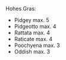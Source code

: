 Hohes Gras:
- Pidgey max. 5
- Pidgeotto max. 4
- Rattata max. 4
- Raticate max. 4
- Poochyena max. 3
- Oddish max. 3
